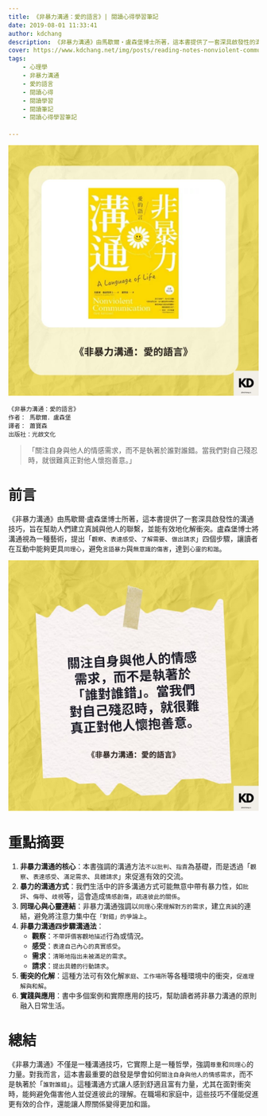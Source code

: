 ```yaml
---
title: 《非暴力溝通：愛的語言》| 閱讀心得學習筆記
date: 2019-08-01 11:33:41
author: kdchang
description: 《非暴力溝通》由馬歇爾‧盧森堡博士所著，這本書提供了一套深具啟發性的溝通技巧，旨在幫助人們建立真誠與他人的聯繫，並能有效地化解衝突。盧森堡博士將溝通視為一種藝術，提出「`觀察`、`表達感受`、`了解需要`、`做出請求`」四個步驟，讓讀者在互動中能夠更具`同理心`，避免`言語暴力`與`無意識的傷害`，達到`心靈的和諧`。
cover: https://www.kdchang.net/img/posts/reading-notes-nonviolent-communication-a-language-of-life-1.jpg
tags: 
    - 心理學
    - 非暴力溝通
    - 愛的語言
    - 閱讀心得
    - 閱讀學習
    - 閱讀筆記
    - 閱讀心得學習筆記

---
```


![](img/posts/reading-notes-nonviolent-communication-a-language-of-life-1.jpg)

```
《非暴力溝通：愛的語言》
作者： 馬歇爾．盧森堡
譯者： 蕭寶森
出版社：光啟文化
```

> 「關注自身與他人的情感需求，而不是執著於誰對誰錯。當我們對自己殘忍時，就很難真正對他人懷抱善意。」

# 前言
《非暴力溝通》由馬歇爾‧盧森堡博士所著，這本書提供了一套深具啟發性的溝通技巧，旨在幫助人們建立真誠與他人的聯繫，並能有效地化解衝突。盧森堡博士將溝通視為一種藝術，提出「`觀察`、`表達感受`、`了解需要`、`做出請求`」四個步驟，讓讀者在互動中能夠更具`同理心`，避免`言語暴力`與`無意識的傷害`，達到`心靈的和諧`。

![](img/posts/reading-notes-nonviolent-communication-a-language-of-life-2.jpg)

# 重點摘要
1. **非暴力溝通的核心**：本書強調的溝通方法`不以批判`、`指責`為基礎，而是透過「`觀察`、`表達感受`、`滿足需求`、`具體請求`」來促進有效的交流。
2. **暴力的溝通方式**：我們生活中的許多溝通方式可能無意中帶有暴力性，如`批評`、`侮辱`、`歧視`等，這會造成`情感創傷`，`疏遠彼此的關係`。
3. **同理心與心靈連結**：非暴力溝通強調以`同理心`來`理解對方的需求`，建立`真誠`的連結，避免將注意力集中在`「對錯」的爭論上`。
4. **非暴力溝通四步驟溝通法**：
   - **觀察**：`不帶評價客觀地描述`行為或情況。
   - **感受**：`表達自己內心的真實感受`。
   - **需求**：`清晰地指出未被滿足的需求`。
   - **請求**：`提出具體的行動請求`。
5. **衝突的化解**：這種方法可有效化解`家庭`、`工作場所`等各種環境中的衝突，`促進理解與和解`。
6. **實踐與應用**：書中多個案例和實際應用的技巧，幫助讀者將非暴力溝通的原則融入日常生活。

# 總結
《非暴力溝通》不僅是一種溝通技巧，它實際上是一種哲學，強調`尊重`和`同理心`的力量。對我而言，這本書最重要的啟發是學會如何`關注自身與他人的情感需求`，而不是執著於「`誰對誰錯`」。這種溝通方式讓人感到舒適且富有力量，尤其在面對衝突時，能夠避免傷害他人並促進彼此的理解。在職場和家庭中，這些技巧不僅能促進更有效的合作，還能讓人際關係變得更加和諧。